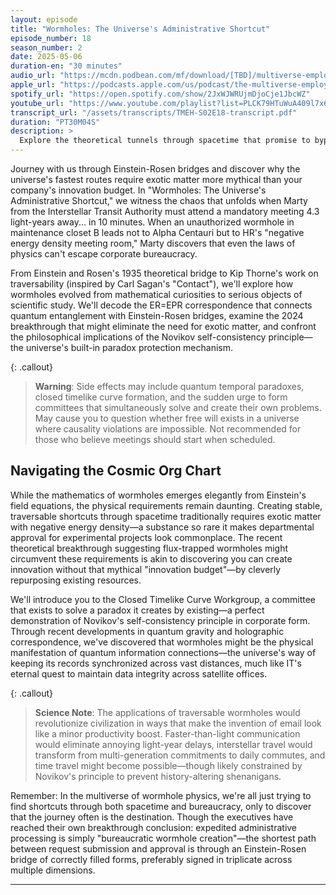 ```yaml
---
layout: episode
title: "Wormholes: The Universe's Administrative Shortcut"
episode_number: 18
season_number: 2
date: 2025-05-06
duration-en: "30 minutes"
audio_url: "https://mcdn.podbean.com/mf/download/[TBD]/multiverse-employee-handbook-s02e18-wormholes.mp3"
apple_url: "https://podcasts.apple.com/us/podcast/the-multiverse-employee-handbook/id1764134739"
spotify_url: "https://open.spotify.com/show/2JxWJWRUjmDjoCje1JbcWZ"
youtube_url: "https://www.youtube.com/playlist?list=PLCK79HTuWuA409l7x6iRN_icn0xZFzamp"
transcript_url: "/assets/transcripts/TMEH-S02E18-transcript.pdf"
duration: "PT30M04S"
description: >
  Explore the theoretical tunnels through spacetime that promise to bypass the cosmic speed limit as we investigate wormholes—physics' answer to bureaucratic backdoors. We'll discover why creating shortcuts through the universe requires conditions so extreme they make HR's travel reimbursement policies look reasonable.
---
```


Journey with us through Einstein-Rosen bridges and discover why the universe's fastest routes require exotic matter more mythical than your company's innovation budget. In "Wormholes: The Universe's Administrative Shortcut," we witness the chaos that unfolds when Marty from the Interstellar Transit Authority must attend a mandatory meeting 4.3 light-years away... in 10 minutes. When an unauthorized wormhole in maintenance closet B leads not to Alpha Centauri but to HR's "negative energy density meeting room," Marty discovers that even the laws of physics can't escape corporate bureaucracy.

From Einstein and Rosen's 1935 theoretical bridge to Kip Thorne's work on traversability (inspired by Carl Sagan's "Contact"), we'll explore how wormholes evolved from mathematical curiosities to serious objects of scientific study. We'll decode the ER=EPR correspondence that connects quantum entanglement with Einstein-Rosen bridges, examine the 2024 breakthrough that might eliminate the need for exotic matter, and confront the philosophical implications of the Novikov self-consistency principle—the universe's built-in paradox protection mechanism.

{: .callout}
> **Warning**: Side effects may include quantum temporal paradoxes, closed timelike curve formation, and the sudden urge to form committees that simultaneously solve and create their own problems. May cause you to question whether free will exists in a universe where causality violations are impossible. Not recommended for those who believe meetings should start when scheduled.

## Navigating the Cosmic Org Chart
While the mathematics of wormholes emerges elegantly from Einstein's field equations, the physical requirements remain daunting. Creating stable, traversable shortcuts through spacetime traditionally requires exotic matter with negative energy density—a substance so rare it makes departmental approval for experimental projects look commonplace. The recent theoretical breakthrough suggesting flux-trapped wormholes might circumvent these requirements is akin to discovering you can create innovation without that mythical "innovation budget"—by cleverly repurposing existing resources.

We'll introduce you to the Closed Timelike Curve Workgroup, a committee that exists to solve a paradox it creates by existing—a perfect demonstration of Novikov's self-consistency principle in corporate form. Through recent developments in quantum gravity and holographic correspondence, we've discovered that wormholes might be the physical manifestation of quantum information connections—the universe's way of keeping its records synchronized across vast distances, much like IT's eternal quest to maintain data integrity across satellite offices.

{: .callout}
> **Science Note**: The applications of traversable wormholes would revolutionize civilization in ways that make the invention of email look like a minor productivity boost. Faster-than-light communication would eliminate annoying light-year delays, interstellar travel would transform from multi-generation commitments to daily commutes, and time travel might become possible—though likely constrained by Novikov's principle to prevent history-altering shenanigans.

Remember: In the multiverse of wormhole physics, we're all just trying to find shortcuts through both spacetime and bureaucracy, only to discover that the journey often is the destination. Though the executives have reached their own breakthrough conclusion: expedited administrative processing is simply "bureaucratic wormhole creation"—the shortest path between request submission and approval is through an Einstein-Rosen bridge of correctly filled forms, preferably signed in triplicate across multiple dimensions.

---
